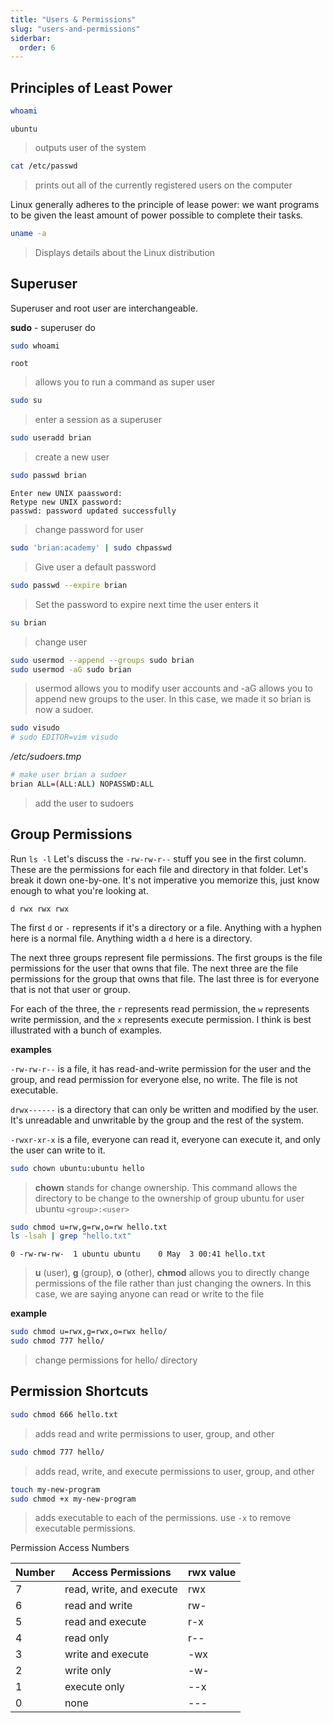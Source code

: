 ```yaml
---
title: "Users & Permissions"
slug: "users-and-permissions"
siderbar:
  order: 6
---
```


## Principles of Least Power

```bash
whoami
```

```
ubuntu
```

> outputs user of the system

```bash
cat /etc/passwd
```

> prints out all of the currently registered users on the computer

Linux generally adheres to the principle of lease power: we want programs to be given the least amount of power possible to complete their tasks.

```bash
uname -a
```

> Displays details about the Linux distribution

## Superuser

Superuser and root user are interchangeable.

**sudo** - superuser do

```bash
sudo whoami
```

```
root
```

> allows you to run a command as super user

```bash
sudo su
```

> enter a session as a superuser

```bash
sudo useradd brian
```

> create a new user

```bash
sudo passwd brian
```

```
Enter new UNIX paassword:
Retype new UNIX password:
passwd: password updated successfully
```

> change password for user

```bash
sudo 'brian:academy' | sudo chpasswd
```

> Give user a default password

```bash
sudo passwd --expire brian
```

> Set the password to expire next time the user enters it

```bash
su brian
```

> change user

```bash
sudo usermod --append --groups sudo brian
sudo usermod -aG sudo brian
```

> usermod allows you to modify user accounts and -aG allows you to append new groups to the user. In this case, we made it so brian is now a sudoer.

```bash
sudo visudo
# sudo EDITOR=vim visudo
```

_/etc/sudoers.tmp_

```bash
# make user brian a sudoer
brian ALL=(ALL:ALL) NOPASSWD:ALL
```

> add the user to sudoers

## Group Permissions

Run `ls -l` Let's discuss the `-rw-rw-r--` stuff you see in the first column. These are the permissions for each file and directory in that folder. Let's break it down one-by-one. It's not imperative you memorize this, just know enough to what you're looking at.

`d rwx rwx rwx`

The first `d` or `-` represents if it's a directory or a file. Anything with a hyphen here is a normal file. Anything width a `d` here is a directory.

The next three groups represent file permissions. The first groups is the file permissions for the user that owns that file. The next three are the file permissions for the group that owns that file. The last three is for everyone that is not that user or group.

For each of the three, the `r` represents read permission, the `w` represents write permission, and the `x` represents execute permission. I think is best illustrated with a bunch of examples.

**examples**

`-rw-rw-r--` is a file, it has read-and-write permission for the user and the group, and read permission for everyone else, no write. The file is not executable.

`drwx------` is a directory that can only be written and modified by the user. It's unreadable and unwritable by the group and the rest of the system.

`-rwxr-xr-x` is a file, everyone can read it, everyone can execute it, and only the user can write to it.

```bash
sudo chown ubuntu:ubuntu hello
```

> **chown** stands for change ownership. This command allows the directory to be change to the ownership of group ubuntu for user ubuntu `<group>:<user>`

```bash
sudo chmod u=rw,g=rw,o=rw hello.txt
ls -lsah | grep "hello.txt"
```

```
0 -rw-rw-rw-  1 ubuntu ubuntu    0 May  3 00:41 hello.txt
```

> **u** (user), **g** (group), **o** (other), **chmod** allows you to directly change permissions of the file rather than just changing the owners. In this case, we are saying anyone can read or write to the file

**example**

```bash
sudo chmod u=rwx,g=rwx,o=rwx hello/
sudo chmod 777 hello/
```

> change permissions for hello/ directory

## Permission Shortcuts

```bash
sudo chmod 666 hello.txt
```

> adds read and write permissions to user, group, and other

```bash
sudo chmod 777 hello/
```

> adds read, write, and execute permissions to user, group, and other

```bash
touch my-new-program
sudo chmod +x my-new-program
```

> adds executable to each of the permissions. use `-x` to remove executable permissions.

Permission Access Numbers

| Number | Access Permissions       | rwx value |
| ------ | ------------------------ | --------- |
| 7      | read, write, and execute | rwx       |
| 6      | read and write           | rw-       |
| 5      | read and execute         | r-x       |
| 4      | read only                | r--       |
| 3      | write and execute        | -wx       |
| 2      | write only               | -w-       |
| 1      | execute only             | --x       |
| 0      | none                     | ---       |
